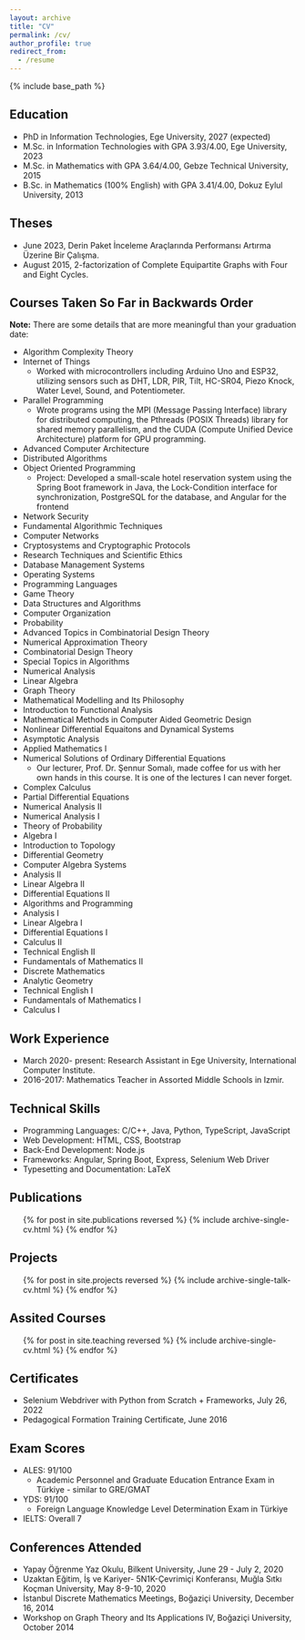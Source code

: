 ```yaml
---
layout: archive
title: "CV"
permalink: /cv/
author_profile: true
redirect_from:
  - /resume
---
```


{% include base_path %}

## Education

* PhD in Information Technologies, Ege University, 2027 (expected)
* M.Sc. in Information Technologies with GPA 3.93/4.00, Ege University, 2023
* M.Sc. in Mathematics with GPA 3.64/4.00, Gebze Technical University, 2015 
* B.Sc. in Mathematics (100% English) with GPA 3.41/4.00, Dokuz Eylul University, 2013

## Theses

* June 2023, Derin Paket İnceleme Araçlarında Performansı Artırma Üzerine Bir Çalışma.
* August 2015, 2-factorization of Complete Equipartite Graphs with Four and Eight Cycles.

## Courses Taken So Far in Backwards Order

**Note:**  There are some details that are more meaningful than your graduation date:

* Algorithm Complexity Theory 
* Internet of Things
  * Worked with microcontrollers including Arduino Uno and ESP32, utilizing sensors such as DHT, LDR, PIR, Tilt, HC-SR04, Piezo Knock, Water Level, Sound, and Potentiometer.
* Parallel Programming
  * Wrote programs using the MPI (Message Passing Interface) library for distributed computing, the Pthreads (POSIX Threads) library for shared memory parallelism, and the CUDA (Compute Unified Device Architecture) platform for GPU programming.
* Advanced Computer Architecture
* Distributed Algorithms
* Object Oriented Programming
  * Project: Developed a small-scale hotel reservation system using the Spring Boot framework in Java, the Lock-Condition interface for synchronization, PostgreSQL for the database, and Angular for the frontend
* Network Security
* Fundamental Algorithmic Techniques
* Computer Networks
* Cryptosystems and Cryptographic Protocols
* Research Techniques and Scientific Ethics
* Database Management Systems
* Operating Systems
* Programming Languages
* Game Theory
* Data Structures and Algorithms
* Computer Organization
* Probability
* Advanced Topics in Combinatorial Design Theory
* Numerical Approximation Theory
* Combinatorial Design Theory
* Special Topics in Algorithms
* Numerical Analysis 
* Linear Algebra 
* Graph Theory
* Mathematical Modelling and Its Philosophy
* Introduction to Functional Analysis
* Mathematical Methods in Computer Aided Geometric Design
* Nonlinear Differential Equaitons and Dynamical Systems
* Asymptotic Analysis
* Applied Mathematics I
* Numerical Solutions of Ordinary Differential Equations
  * Our lecturer, Prof. Dr. Şennur Somalı, made coffee for us with her own hands in this course. It is one of the lectures I can never forget.
* Complex Calculus
* Partial Differential Equations
* Numerical Analysis II
* Numerical Analysis I
* Theory of Probability
* Algebra I
* Introduction to Topology
* Differential Geometry
* Computer Algebra Systems
* Analysis II
* Linear Algebra II
* Differential Equations II
* Algorithms and Programming
* Analysis I
* Linear Algebra I
* Differential Equations I
* Calculus II
* Technical English II
* Fundamentals of Mathematics II
* Discrete Mathematics
* Analytic Geometry
* Technical English I
* Fundamentals of Mathematics I
* Calculus I

## Work Experience

* March 2020- present: Research Assistant in Ege University, International Computer Institute.
* 2016-2017: Mathematics Teacher in Assorted Middle Schools in Izmir.
  
## Technical Skills

* Programming Languages: C/C++, Java, Python, TypeScript, JavaScript
* Web Development: HTML, CSS, Bootstrap
* Back-End Development: Node.js
* Frameworks: Angular, Spring Boot, Express, Selenium Web Driver
* Typesetting and Documentation: LaTeX

## Publications

  <ul>{% for post in site.publications reversed %}
    {% include archive-single-cv.html %}
  {% endfor %}</ul>
  
## Projects

  <ul>{% for post in site.projects reversed %}
    {% include archive-single-talk-cv.html  %}
  {% endfor %}</ul>
  
## Assited Courses

  <ul>{% for post in site.teaching reversed %}
    {% include archive-single-cv.html %}
  {% endfor %}</ul>

## Certificates

* Selenium Webdriver with Python from Scratch + Frameworks, July 26, 2022
* Pedagogical Formation Training Certificate, June 2016

## Exam Scores

* ALES: 91/100
  * Academic Personnel and Graduate Education Entrance Exam in Türkiye - similar to GRE/GMAT 
* YDS: 91/100
  * Foreign Language Knowledge Level Determination Exam in Türkiye
* IELTS: Overall 7
  
## Conferences Attended

* Yapay Öğrenme Yaz Okulu, Bilkent University, June 29 - July 2, 2020
* Uzaktan Eğitim, İş ve Kariyer- 5N1K-Çevrimiçi Konferansı, Muğla Sıtkı Koçman University, May 8-9-10, 2020
* İstanbul Discrete Mathematics Meetings, Boğaziçi University, December 16, 2014
* Workshop on Graph Theory and Its Applications IV, Boğaziçi University, October 2014

